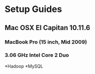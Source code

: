 # Setup Guides
## Mac OSX El Capitan 10.11.6
### MacBook Pro (15 inch, Mid 2009)
### 3.06 GHz Intel Core 2 Duo


*Hadoop
*MySQL
